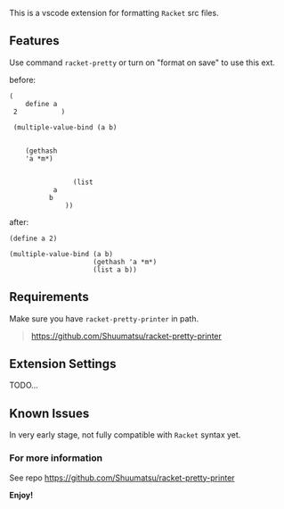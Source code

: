 This is a vscode extension for formatting `Racket` src files.

## Features

Use command `racket-pretty` or turn on "format on save" to use this ext.

before:
```
(
    define a            
 2           )

 (multiple-value-bind (a b)

    
    (gethash 
    'a *m*)
  

                (list        
           a        
          b
              ))
```

after:
```
(define a 2)

(multiple-value-bind (a b)
                     (gethash 'a *m*)
                     (list a b))
```

## Requirements

Make sure you have `racket-pretty-printer` in path.

> https://github.com/Shuumatsu/racket-pretty-printer


## Extension Settings

TODO...

## Known Issues

In very early stage, not fully compatible with `Racket` syntax yet.

### For more information

See repo https://github.com/Shuumatsu/racket-pretty-printer

**Enjoy!**
